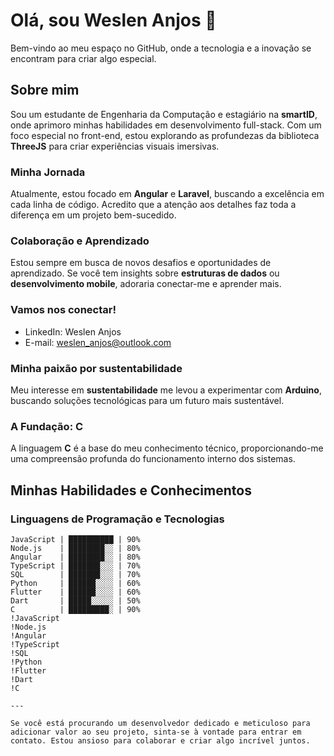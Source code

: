 # Olá, sou Weslen Anjos 👋

Bem-vindo ao meu espaço no GitHub, onde a tecnologia e a inovação se encontram para criar algo especial.

## Sobre mim
Sou um estudante de Engenharia da Computação e estagiário na **smartID**, onde aprimoro minhas habilidades em desenvolvimento full-stack. Com um foco especial no front-end, estou explorando as profundezas da biblioteca **ThreeJS** para criar experiências visuais imersivas.

### Minha Jornada
Atualmente, estou focado em **Angular** e **Laravel**, buscando a excelência em cada linha de código. Acredito que a atenção aos detalhes faz toda a diferença em um projeto bem-sucedido.

### Colaboração e Aprendizado
Estou sempre em busca de novos desafios e oportunidades de aprendizado. Se você tem insights sobre **estruturas de dados** ou **desenvolvimento mobile**, adoraria conectar-me e aprender mais.

### Vamos nos conectar!
- LinkedIn: Weslen Anjos
- E-mail: weslen_anjos@outlook.com

### Minha paixão por sustentabilidade
Meu interesse em **sustentabilidade** me levou a experimentar com **Arduino**, buscando soluções tecnológicas para um futuro mais sustentável.

### A Fundação: C
A linguagem **C** é a base do meu conhecimento técnico, proporcionando-me uma compreensão profunda do funcionamento interno dos sistemas.

## Minhas Habilidades e Conhecimentos

### Linguagens de Programação e Tecnologias
```plaintext
JavaScript | ██████████ | 90%
Node.js    | ████████░░ | 80%
Angular    | ████████░░ | 80%
TypeScript | ███████░░░ | 70%
SQL        | ███████░░░ | 70%
Python     | ██████░░░░ | 60%
Flutter    | ██████░░░░ | 60%
Dart       | █████░░░░░ | 50%
C          | █████████░ | 90%
!JavaScript
!Node.js
!Angular
!TypeScript
!SQL
!Python
!Flutter
!Dart
!C

---

Se você está procurando um desenvolvedor dedicado e meticuloso para adicionar valor ao seu projeto, sinta-se à vontade para entrar em contato. Estou ansioso para colaborar e criar algo incrível juntos.

